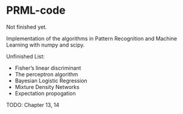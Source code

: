 # PRML-code
Not finished yet. 

Implementation of the algorithms in Pattern Recognition and Machine Learning with numpy and scipy. 

Unfinished List:
* Fisher’s linear discriminant
* The perceptron algorithm
* Bayesian Logistic Regression
* Mixture Density Networks
* Expectation propogation


TODO: Chapter 13, 14
